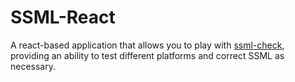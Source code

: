 # SSML-React

A react-based application that allows you to play with [ssml-check](https://www.npmjs.com/package/ssml-check), providing an ability to test different platforms and correct SSML as necessary.
